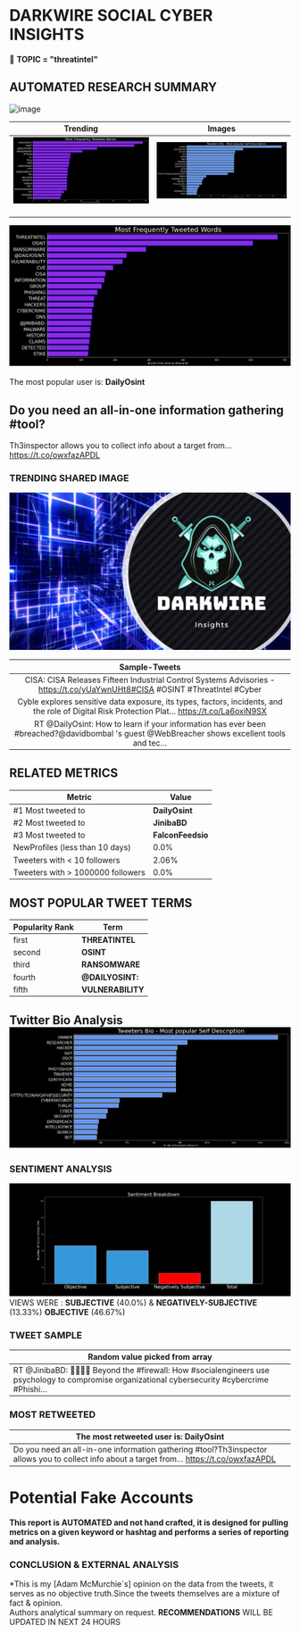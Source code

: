 # DARKWIRE SOCIAL CYBER INSIGHTS 
&#x1F34E; **TOPIC = "threatintel"**

## AUTOMATED RESEARCH SUMMARY
  ![image](darkLogo.png)   

|  Trending  |   Images | 
:-------------------------:|:-------------------------:
|  ![image](assets/threatintel/imageFile1.jpg)     <img width=200/> | ![image](assets/threatintel/imageFile2.jpg) <img width=200/> |   
 
 
![image](assets/threatintel/TWEETS.png)
<br></br>
The most popular user is: **DailyOsint**  
 

## Do you need an all-in-one information gathering #tool?

Th3inspector allows you to collect info about a target from… https://t.co/owxfazAPDL 

  




### TRENDING SHARED IMAGE

![image](assets/threatintel/twitterPostedImage.png)



|                **Sample-Tweets**        |
| :-------------: |
| CISA: CISA Releases Fifteen Industrial Control Systems Advisories - https://t.co/yUaYwnUHt8#CISA #OSINT #ThreatIntel #Cyber |
| Cyble explores sensitive data exposure, its types, factors, incidents, and the role of Digital Risk Protection Plat… https://t.co/La6oxiN9SX |
| RT @DailyOsint: How to learn if your information has ever been #breached?@davidbombal 's guest @WebBreacher shows excellent tools and tec… |

## RELATED METRICS<br>
| Metric | Value |
| ------------- | ------------- |
| #1 Most tweeted to  | **DailyOsint** |
| #2 Most tweeted to  | **JinibaBD** |
| #3 Most tweeted to  | **FalconFeedsio** |
| NewProfiles (less than 10 days) | 0.0%  |
| Tweeters with < 10 followers  | 2.06%|
| Tweeters with > 1000000 followers  | 0.0%  |



## MOST POPULAR TWEET TERMS 


| Popularity Rank  | Term |
| ------------- | ------------- |
| first  | **THREATINTEL**  |
| second  | **OSINT**  |
| third  | **RANSOMWARE** |
| fourth  | **@DAILYOSINT:**  |
| fifth  | **VULNERABILITY**  |


## Twitter Bio Analysis![image](assets/threatintel/BIO.png)
### SENTIMENT ANALYSIS
![image](assets/threatintel/sentiment.png)
VIEWS WERE : **SUBJECTIVE**  (40.0%) & **NEGATIVELY-SUBJECTIVE** (13.33%) **OBJECTIVE** (46.67%)

### TWEET SAMPLE 
| Random value picked from array |
| ------------- |
|RT @JinibaBD: 🚨🙏🙏🚨 Beyond the #firewall: How #socialengineers use psychology to compromise organizational cybersecurity #cybercrime #Phishi… |

### MOST RETWEETED 

| The most retweeted user is: **DailyOsint**  |
| ------------- |
| Do you need an all-in-one information gathering #tool?Th3inspector allows you to collect info about a target from… https://t.co/owxfazAPDL |

# Potential Fake Accounts
 

<b> This report is AUTOMATED and not hand crafted, it is designed for pulling metrics on a given keyword or hashtag and performs a series of reporting and analysis.</b>  
### CONCLUSION & EXTERNAL ANALYSIS

*This is my [Adam McMurchie`s] opinion on the data from the tweets, it serves as no objective truth.Since the tweets themselves are a mixture of fact & opinion.<br>
Authors analytical summary on request.
**RECOMMENDATIONS** WILL BE UPDATED IN NEXT  24 HOURS <br>